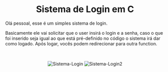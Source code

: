 <h1 align="center"> Sistema de Login em C </h1>


Olá pessoal, esse é um simples sistema de login.


Basicamente ele vai solicitar que o user insirá o login e a senha, caso o que foi inserido seja igual ao que está pré-definido no código o sistema irá dar como logado. 
Após logar, vocês podem redirecionar para outra function.


<div style="display: inline_block"><br>
  <p align="center">
  <img align="center" alt="Sistema-Login" src="https://cdn.discordapp.com/attachments/915351126361137184/915351132879077406/unknown.png">
    
  <img align="center" alt="Sistema-Login2" src="https://cdn.discordapp.com/attachments/915351126361137184/915351339347869736/unknown.png">

  </p>  
</div>

